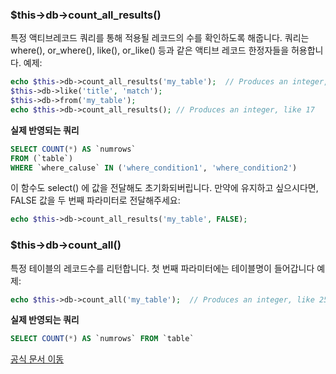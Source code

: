 
### $this->db->count_all_results()

특정 액티브레코드 쿼리를 통해 적용될 레코드의 수를 확인하도록 해줍니다. 쿼리는 where(), or_where(), like(), or_like() 등과 같은 액티브 레코드 한정자들을 허용합니다. 예제:

```php
echo $this->db->count_all_results('my_table');  // Produces an integer, like 25
$this->db->like('title', 'match');
$this->db->from('my_table');
echo $this->db->count_all_results(); // Produces an integer, like 17
```

**실제 반영되는 쿼리**
```sql
SELECT COUNT(*) AS `numrows`
FROM (`table`)
WHERE `where_caluse` IN ('where_condition1', 'where_condition2')
```

이 함수도 select() 에 값을 전달해도 초기화되버립니다. 만약에 유지하고 싶으시다면, FALSE 값을 두 번째 파라미터로 전달해주세요:

```php
echo $this->db->count_all_results('my_table', FALSE);
```

### $this->db->count_all()
특정 테이블의 레코드수를 리턴합니다. 첫 번째 파라미터에는 테이블명이 들어갑니다 예제:

```php
echo $this->db->count_all('my_table');  // Produces an integer, like 25
```

**실제 반영되는 쿼리**
```sql
SELECT COUNT(*) AS `numrows` FROM `table`
```
[공식 문서 이동](http://www.ciboard.co.kr/user_guide/kr/database/query_builder.html)
